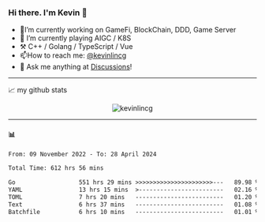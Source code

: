 ### Hi there. I'm Kevin 👋

- 🔭I’m currently working on GameFi, BlockChain, DDD, Game Server
- 🌱 I’m currently playing AIGC / K8S
-   :hammer_and_pick: C++ / Golang / TypeScript / Vue
- 📫How to reach me: [@kevinlincg](https://twitter.com/kevinlincg) 
-   :thought_balloon: Ask me anything at [Discussions](https://github.com/kevinlincg/kevinlincg/issues/new)!

---

📈 my github stats

<p align="center"> <img src="https://github-readme-stats-ouuan.vercel.app/api?username=kevinlincg&theme=dark&show_icons=true&count_private=true" alt="kevinlincg" />

---

#### :bar_chart: 

<!--START_SECTION:waka-->

```txt
From: 09 November 2022 - To: 28 April 2024

Total Time: 612 hrs 56 mins

Go                  551 hrs 29 mins >>>>>>>>>>>>>>>>>>>>>>---   89.98 %
YAML                13 hrs 15 mins  >------------------------   02.16 %
TOML                7 hrs 20 mins   -------------------------   01.20 %
Text                6 hrs 37 mins   -------------------------   01.08 %
Batchfile           6 hrs 10 mins   -------------------------   01.01 %
```

<!--END_SECTION:waka-->
